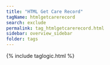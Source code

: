 ```yaml
---
title: "HTML Get Care Record"
tagName: htmlgetcarerecord
search: exclude
permalink: tag_htmlgetcarerecord.html
sidebar: overview_sidebar
folder: tags
---
```

{% include taglogic.html %}



